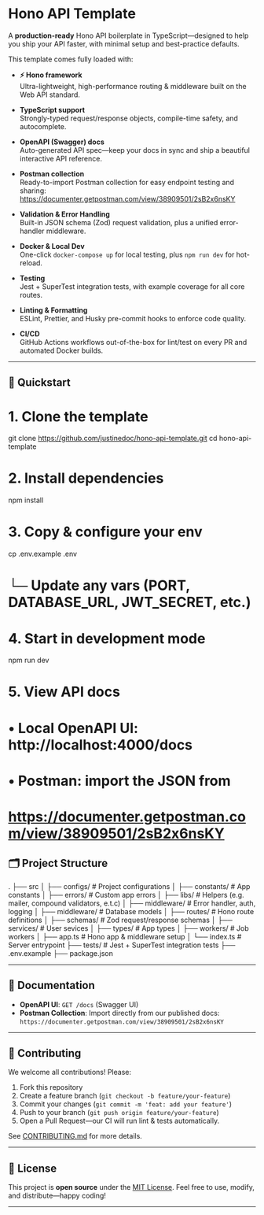 # Hono API Template

A **production-ready** Hono API boilerplate in TypeScript—designed to help you ship your API faster, with minimal setup and best-practice defaults.

This template comes fully loaded with:

- **⚡️ Hono framework**  
  Ultra-lightweight, high-performance routing & middleware built on the Web API standard.

- **TypeScript support**  
  Strongly-typed request/response objects, compile-time safety, and autocomplete.

- **OpenAPI (Swagger) docs**  
  Auto-generated API spec—keep your docs in sync and ship a beautiful interactive API reference.

- **Postman collection**  
  Ready-to-import Postman collection for easy endpoint testing and sharing:  
  https://documenter.getpostman.com/view/38909501/2sB2x6nsKY

- **Validation & Error Handling**  
  Built-in JSON schema (Zod) request validation, plus a unified error-handler middleware.

- **Docker & Local Dev**  
  One-click `docker-compose up` for local testing, plus `npm run dev` for hot-reload.

- **Testing**  
  Jest + SuperTest integration tests, with example coverage for all core routes.

- **Linting & Formatting**  
  ESLint, Prettier, and Husky pre-commit hooks to enforce code quality.

- **CI/CD**  
  GitHub Actions workflows out-of-the-box for lint/test on every PR and automated Docker builds.

---

## 🚀 Quickstart

# 1. Clone the template

git clone https://github.com/justinedoc/hono-api-template.git
cd hono-api-template

# 2. Install dependencies

npm install

# 3. Copy & configure your env

cp .env.example .env

# └─ Update any vars (PORT, DATABASE_URL, JWT_SECRET, etc.)

# 4. Start in development mode

npm run dev

# 5. View API docs

# • Local OpenAPI UI: http://localhost:4000/docs

# • Postman: import the JSON from

# https://documenter.getpostman.com/view/38909501/2sB2x6nsKY

## 🗂️ Project Structure

.
├── src
│ ├── configs/ # Project configurations
│ ├── constants/ # App constants
│ ├── errors/ # Custom app errors
│ ├── libs/ # Helpers (e.g. mailer, compound validators, e.t.c)
│ ├── middleware/ # Error handler, auth, logging
│ ├── middleware/ # Database models
│ ├── routes/ # Hono route definitions
│ ├── schemas/ # Zod request/response schemas
│ ├── services/ # User sevices
│ ├── types/ # App types
│ ├── workers/ # Job workers
│ ├── app.ts # Hono app & middleware setup
│ └── index.ts # Server entrypoint
├── tests/ # Jest + SuperTest integration tests
├── .env.example
├── package.json

---

## 📖 Documentation

- **OpenAPI UI**: `GET /docs` (Swagger UI)
- **Postman Collection**:
  Import directly from our published docs:
  `https://documenter.getpostman.com/view/38909501/2sB2x6nsKY`

---

## 🤝 Contributing

We welcome all contributions! Please:

1. Fork this repository
2. Create a feature branch (`git checkout -b feature/your-feature`)
3. Commit your changes (`git commit -m 'feat: add your feature'`)
4. Push to your branch (`git push origin feature/your-feature`)
5. Open a Pull Request—our CI will run lint & tests automatically.

See [CONTRIBUTING.md](./CONTRIBUTING.md) for more details.

---

## 📜 License

This project is **open source** under the [MIT License](./LICENSE).
Feel free to use, modify, and distribute—happy coding!

---

